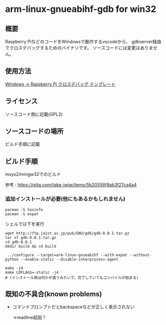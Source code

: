 # arm-linux-gnueabihf-gdb for win32

## 概要
Raspberry PiなどのコードをWindowsで動作するvscodeから、
gdbserver経由でクロスデバッグするためのバイナリです。
ソースコードには変更はありません。

## 使用方法

[Windows -> Raspberry Pi クロスデバッグ テンプレート](hello_example/README.md)

## ライセンス
ソースコード側に記載(GPL2)

## ソースコードの場所
ビルド手順に記載

## ビルド手順

msys2/mingw32でのビルド

参考 : https://qiita.com/take-iwiw/items/5b20558f8ab3f27ca4a4


### 追加インストールが必要(他にもあるかもしれません)
```
pacman -S texinfo
pacman -S expat
```

シェルで以下を実行
```
wget http://ftp.jaist.ac.jp/pub/GNU/gdb/gdb-8.0.1.tar.gz
tar xf gdb-8.0.1.tar.gz
cd gdb-8.0.1
mkdir build && cd build

 ../configure --target=arm-linux-gnueabihf --with-expat --without-python --enable-static --disable-interprocess-agent

make -j4
make LDFLAGS=-static -j4
# (インストール用は何かが違うみたいで、完了していてもコンパイルが始まる)

```

## 既知の不具合(known problems)
* コマンドプロンプトだとbackspaceなどが正しく表示されない
  
  →readline起因？


